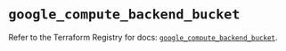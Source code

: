 # `google_compute_backend_bucket`

Refer to the Terraform Registry for docs: [`google_compute_backend_bucket`](https://registry.terraform.io/providers/hashicorp/google/6.46.0/docs/resources/compute_backend_bucket).
